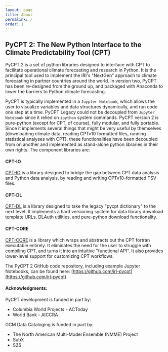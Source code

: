 ```yaml
---
layout: page
title: About
permalink: /
order: 1
---
```


## PyCPT 2: The New Python Interface to the Climate Predictability Tool (CPT)

PyCPT 2 is a set of python libraries designed to interface with CPT to facilitate operational climate forecasting and research in Python. It is the principal tool used to implement the IRI's "NextGen" approach to climate forecasting in partner countries around the world. In version two, PyCPT has been re-designed from the ground up, and packaged with Anaconda to lower the barriers to Python climate forecasting. 

PyCPT is typically implemented in a ```Juypter Notebook```, which allows the user to visualize variables and data structures dynamically, and run code one step at a time. PyCPT Legacy could not be decoupled from ```Jupyter Notebook``` since it relied on ```ipython``` system commands. PyCPT version 2 is pure-python (except for CPT, of course), fully modular, and fully portable. Since it implements several things that might be very useful by themselves (downloading climate data, reading CPTv10 formatted files, running statistical analyses with CPT), these functionalities have been decoupled from on another and implemented as stand-alone python libraries in their own rights. The component libraries are: 

#### CPT-IO 

[CPT-IO](https://iri-pycpt.github.io/cpt-io) is a library designed to bridge the gap between CPT data analysis and Python data analysis, by reading and writing CPTv10-formatted TSV files. 

#### CPT-DL
[CPT-DL](https://iri-pycpt.github.io/cpt-dl) is a library designed to take the legacy "pycpt dictionary" to the next level. It implements a hard versioning system for data library download template URLs, DLAuth utilities, and pure-python download functionality. 

#### CPT-CORE 

[CPT-CORE](https://iri-pycpt.github.io/cpt-core) is a library which wraps and abstracts out the CPT fortran executable entirely. It eliminates the need for the user to struggle with compiling CPT, and turns it into an intuitive "functional API". It also provides lower-level support for customizing CPT workflows. 

The PyCPT 2 GitHub code repository, including example Jupyter Notebooks, can be found here: [https://github.com/iri-pycpt](https://github.com/iri-pycpt)

#### Acknowledgments: 

PyCPT development is funded in part by: 
 - Columbia World Projects - ACToday
 - World Bank - AICCRA 

GCM Data Cataloging is funded in part by: 
 - The North American Multi-Model Ensemble (NMME) Project
 - SubX
 - S2S






